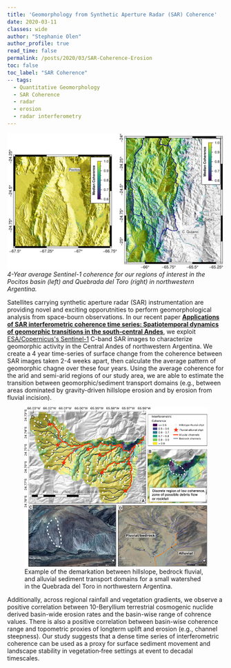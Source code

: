 ```yaml
---
title: 'Geomorphology from Synthetic Aperture Radar (SAR) Coherence'
date: 2020-03-11
classes: wide
author: "Stephanie Olen"
author_profile: true
read_time: false
permalink: /posts/2020/03/SAR-Coherence-Erosion
toc: false
toc_label: "SAR Coherence"
-- tags:
  - Quantitative Geomorphology
  - SAR Coherence
  - radar
  - erosion
  - radar interferometry
---
```

![SAR Coherence for the Pocitos Basin and the Quebrada del Toro in NW Argentina](https://github.com/UP-RS-ESP/up-rs-esp.github.io/raw/master/_posts/images/NWArg_Pocitos_QdT_median_coherence.jpg) *4-Year average Sentinel-1 coherence for our regions of interest in the Pocitos basin (left) and Quebrada del Toro (right) in northwestern Argentina.*

Satellites carrying synthetic aperture radar (SAR) instrumentation are providing novel and exciting opporutnities to perform geomorphological analysis from space-bourn observations. In our recent paper [**Applications of SAR interferometric coherence time series: Spatiotemporal dynamics of geomorphic transitions in the south‐central Andes**](https://agupubs.onlinelibrary.wiley.com/doi/abs/10.1029/2019JF005141), we exploit [ESA/Copernicus's Sentinel-1](https://sentinel.esa.int/web/sentinel/missions/sentinel-1) C-band SAR images to characterize geomorphic activity in the Central Andes of northwestern Argentina. We create a 4 year time-series of surface change from the coherence between SAR images taken 2-4 weeks apart, then calculate the average pattern of geomorphic chagne over these four years. Using the average coherence for the arid and semi-arid regions of our study area, we are able to estimate the transition between geomorphic/sediment transport domains (e.g., between areas dominated by gravity-driven hillslope erosion and by erosion from fluvial incision).

<figure>
    <a href="https://github.com/UP-RS-ESP/up-rs-esp.github.io/raw/master/_posts/images/figure_7_example_basin.png"><img src="https://github.com/UP-RS-ESP/up-rs-esp.github.io/raw/master/_posts/images/figure_7_example_basin.png"></a>
    <figcaption>Example of the demarkation between hillslope, bedrock fluvial, and alluvial sediment transport domains for a small watershed in the Quebrada del Toro in northwestern Argentina. </figcaption>
</figure>

Additionally, across regional rainfall and vegetation gradients, we observe a positive correlation between 10-Beryllium terrestrial cosmogenic nuclide derived basin-wide erosion rates and the basin-wise range of cohrence values. There is also a positive correlation between basin-wise coherence range and topometric proxies of longterm uplift and erosion (e.g., channel steepness). Our study suggests that a dense time series of interferometric coherence can be used as a proxy for surface sediment movement and landscape stability in vegetation‐free settings at event to decadal timescales.
